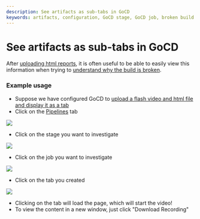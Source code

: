 ```yaml
---
description: See artifacts as sub-tabs in GoCD
keywords: artifacts, configuration, GoCD stage, GoCD job, broken build
---
```



# See artifacts as sub-tabs in GoCD

After [uploading html reports](../../configuration/dev_upload_test_report.md), it is often useful to be able to easily view this information when trying to [understand why the build is broken](dev_understand_why_build_broken.md).

### Example usage

-   Suppose we have configured GoCD to [upload a flash video and html file and display it as a tab](../../configuration/dev_upload_test_report.md)
-   Click on the [Pipelines](../navigation/pipelines_dashboard_page.md) tab

![](../../images/topnav_pipelines.png)

-   Click on the stage you want to investigate

![](../../images/click_on_stage.png)

-   Click on the job you want to investigate

![](../../images/2_click_job_with_tab.png)

-   Click on the tab you created

![](../../images/3_click_my_subtab.png)

-   Clicking on the tab will load the page, which will start the video!
-   To view the content in a new window, just click "Download Recording"

